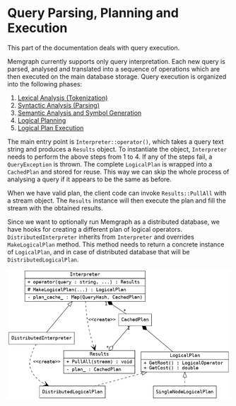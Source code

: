 # Query Parsing, Planning and Execution

This part of the documentation deals with query execution.

Memgraph currently supports only query interpretation. Each new query is
parsed, analysed and translated into a sequence of operations which are then
executed on the main database storage. Query execution is organized into the
following phases:

  1.  [Lexical Analysis (Tokenization)](parsing.md)
  2.  [Syntactic Analysis (Parsing)](parsing.md)
  3.  [Semantic Analysis and Symbol Generation](semantic.md)
  4.  [Logical Planning](planning.md)
  5.  [Logical Plan Execution](execution.md)

The main entry point is `Interpreter::operator()`, which takes a query text
string and produces a `Results` object. To instantiate the object,
`Interpreter` needs to perform the above steps from 1 to 4. If any of the
steps fail, a `QueryException` is thrown. The complete `LogicalPlan` is
wrapped into a `CachedPlan` and stored for reuse. This way we can skip the
whole process of analysing a query if it appears to be the same as before.

When we have valid plan, the client code can invoke `Results::PullAll` with a
stream object. The `Results` instance will then execute the plan and fill the
stream with the obtained results.

Since we want to optionally run Memgraph as a distributed database, we have
hooks for creating a different plan of logical operators.
`DistributedInterpreter` inherits from `Interpreter` and overrides
`MakeLogicalPlan` method. This method needs to return a concrete instance of
`LogicalPlan`, and in case of distributed database that will be
`DistributedLogicalPlan`.

![Intepreter Class Diagram](interpreter-class.png)
